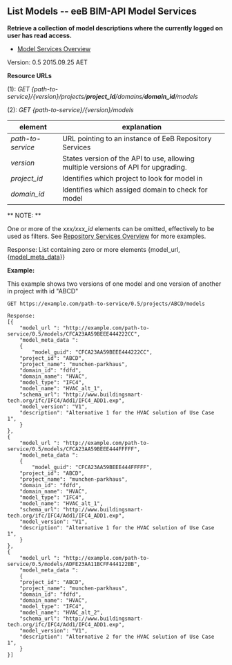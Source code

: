 ## List Models -- eeB BIM-API Model Services

**Retrieve a collection of model descriptions where the currently logged on user has read access.**

* [Model Services Overview](./model_service.md)

Version: 0.5 2015.09.25 AET


**Resource URLs** 

(1): *GET {path-to-service}/{version}/projects/**project_id**/domains/**domain_id**/models*

(2): *GET {path-to-service}/{version}/models*

element | explanation
--------|-----------|
*path-to-service*	|URL pointing to an instance of EeB Repository Services|
*version*	|States version of the API to use, allowing multiple versions of API for upgrading.
*project_id*	|Identifies which project to look for model in
*domain_id*	|Identifies which assiged domain to check for model 


** NOTE: **

One or more of the *xxx/xxx_id* elements can be omitted, effectively to be used as filters. See [Repository Services Overview](./README.md) for more examples.

Response: List containing zero or more elements {model_url,{[model_meta_data](./a_schemata/model_meta_data.md)}} 

**Example:**

This example shows two versions of one model and one version of another in project with id "ABCD"

```
GET https://example.com/path-to-service/0.5/projects/ABCD/models

Response:
[{
    "model_url ": "http://example.com/path-to-service/0.5/models/CFCA23AA59BEEE444222CC",
    "model_meta_data ":
    {
        "model_guid": "CFCA23AA59BEEE444222CC",
	"project_id": "ABCD",
	"project_name": "munchen-parkhaus",
	"domain_id": "fdfd",
	"domain_name": "HVAC",
	"model_type": "IFC4",
	"model_name": "HVAC_alt_1",
	"schema_url": "http://www.buildingsmart-tech.org/ifc/IFC4/Add1/IFC4_ADD1.exp",
	"model_version": "V1",
	"description": "Alternative 1 for the HVAC solution of Use Case 1",
    }
},
{
    "model_url ": "http://example.com/path-to-service/0.5/models/CFCA23AA59BEEE444FFFFF",
    "model_meta_data ":
    {
        "model_guid": "CFCA23AA59BEEE444FFFFF",
	"project_id": "ABCD",
	"project_name": "munchen-parkhaus",
	"domain_id": "fdfd",
	"domain_name": "HVAC",
	"model_type": "IFC4",
	"model_name": "HVAC_alt_1",
	"schema_url": "http://www.buildingsmart-tech.org/ifc/IFC4/Add1/IFC4_ADD1.exp",
	"model_version": "V1",
	"description": "Alternative 1 for the HVAC solution of Use Case 1",
    }
},
{
    "model_url ": "http://example.com/path-to-service/0.5/models/ADFE23AA11BCFF444122BB",
    "model_meta_data ":
    {
	"project_id": "ABCD",
	"project_name": "munchen-parkhaus",
	"domain_id": "fdfd",
	"domain_name": "HVAC",
	"model_type": "IFC4",
	"model_name": "HVAC_alt_2",
	"schema_url": "http://www.buildingsmart-tech.org/ifc/IFC4/Add1/IFC4_ADD1.exp",
	"model_version": "V1",
	"description": "Alternative 2 for the HVAC solution of Use Case 1",
    }
}]
```
